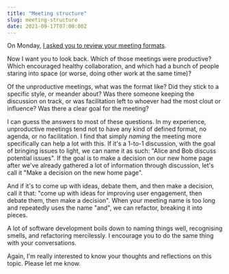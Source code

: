 ```yaml
---
title: "Meeting structure"
slug: meeting-structure
date: 2021-09-17T07:00:00Z
---
```


On Monday, [I asked you to review your meeting formats][what-kind-of-meetings].

Now I want you to look back. Which of those meetings were productive? Which encouraged healthy collaboration, and which had a bunch of people staring into space (or worse, doing other work at the same time)?

Of the unproductive meetings, what was the format like? Did they stick to a specific style, or meander about? Was there someone keeping the discussion on track, or was facilitation left to whoever had the most clout or influence? Was there a clear goal for the meeting?

I can guess the answers to most of these questions. In my experience, unproductive meetings tend not to have any kind of defined format, no agenda, or no facilitation. I find that simply _naming_ the meeting more specifically can help a lot with this. If it's a 1-to-1 discussion, with the goal of bringing issues to light, we can name it as such: "Alice and Bob discuss potential issues". If the goal is to make a decision on our new home page after we've already gathered a lot of information through discussion, let's call it "Make a decision on the new home page".

And if it's to come up with ideas, debate them, and then make a decision, call it that: "come up with ideas for improving user engagement, then debate them, then make a decision". When your meeting name is too long and repeatedly uses the name "and", we can refactor, breaking it into pieces.

A lot of software development boils down to naming things well, recognising smells, and refactoring mercilessly. I encourage you to do the same thing with your conversations.

Again, I'm really interested to know your thoughts and reflections on this topic. Please let me know.

[what-kind-of-meetings]: /2021/09/what-kind-of-meetings/
